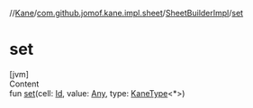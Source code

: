 //[Kane](../../index.md)/[com.github.jomof.kane.impl.sheet](../index.md)/[SheetBuilderImpl](index.md)/[set](set.md)



# set  
[jvm]  
Content  
fun [set](set.md)(cell: [Id](../../com.github.jomof.kane.impl/index.md#%5Bcom.github.jomof.kane.impl%2FId%2F%2F%2FPointingToDeclaration%2F%5D%2FClasslikes%2F-146451329), value: [Any](https://kotlinlang.org/api/latest/jvm/stdlib/kotlin/-any/index.html), type: [KaneType](../../com.github.jomof.kane.impl.types/-kane-type/index.md)<*>)  



